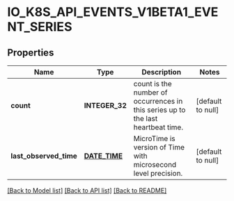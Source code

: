 # IO_K8S_API_EVENTS_V1BETA1_EVENT_SERIES

## Properties
Name | Type | Description | Notes
------------ | ------------- | ------------- | -------------
**count** | **INTEGER_32** | count is the number of occurrences in this series up to the last heartbeat time. | [default to null]
**last_observed_time** | [**DATE_TIME**](DATE_TIME.md) | MicroTime is version of Time with microsecond level precision. | [default to null]

[[Back to Model list]](../README.md#documentation-for-models) [[Back to API list]](../README.md#documentation-for-api-endpoints) [[Back to README]](../README.md)


